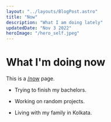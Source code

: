 ```yaml
---
layout: "../layouts/BlogPost.astro"
title: "Now"
description: "What I am doing lately"
updatedDate: "Nov 3 2022"
heroImage: "/hero_self.jpeg"
---
```

# What I'm doing now
This is a [/now](https://nownownow.com/about) page.

* Trying to finish my bachelors.

* Working on random projects.

* Living with my family in Kolkata.

 
